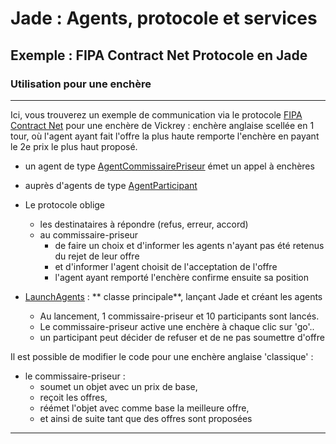 # Jade : Agents, protocole et services

## Exemple : FIPA Contract Net Protocole en Jade

### Utilisation pour une enchère

---

Ici, vous trouverez un exemple de communication via le
protocole [FIPA Contract Net](http://www.fipa.org/specs/fipa00029/SC00029H.html) pour une enchère de Vickrey : enchère
anglaise scellée en 1 tour, où l'agent ayant fait l'offre la plus haute remporte l'enchère en payant le 2e prix le 
plus haut proposé.

- un agent de
  type [AgentCommissairePriseur](https://github.com/EmmanuelADAM/jade/blob/master/protocoles/anglaisesscellees/agents/AgentCommissairePriseur.java)
  émet un appel à enchères
- auprès d'agents de
  type [AgentParticipant](https://github.com/EmmanuelADAM/jade/blob/master/protocoles/anglaisesscellees/agents/AgentParticipant.java)
- Le protocole oblige
    - les destinataires à répondre (refus, erreur, accord)
    - au commissaire-priseur
        - de faire un choix et d'informer les agents n'ayant pas été retenus du rejet de leur offre
        - et d'informer l'agent choisit de l'acceptation de l'offre
        - l'agent ayant remporté l'enchère confirme ensuite sa position

- [LaunchAgents](https://https://github.com/EmmanuelADAM/jade/blob/master/protocoles/anglaisesscellees/launch/LaunchAgents.java) : **
  classe principale**, lançant Jade et créant les agents
    - Au lancement, 1 commissaire-priseur et 10 participants sont lancés.
    - Le commissaire-priseur active une enchère à chaque clic sur 'go'..
    - un participant peut décider de refuser et de ne pas soumettre d'offre

Il est possible de modifier le code pour une enchère anglaise 'classique' :

- le commissaire-priseur : 
  - soumet un objet avec un prix de base,
  - reçoit les offres,
  - réémet l'objet avec comme base la meilleure offre,
  - et ainsi de suite tant que des offres sont proposées

 ---